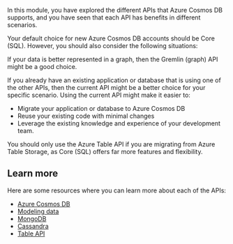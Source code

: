 In this module, you have explored the different APIs that Azure Cosmos DB supports, and you have seen that each API has benefits in different scenarios.

Your default choice for new Azure Cosmos DB accounts should be Core (SQL). However, you should also consider the following situations:

If your data is better represented in a graph, then the Gremlin (graph) API might be a good choice.

If you already have an existing application or database that is using one of the other APIs, then the current API might be a better choice for your specific scenario. Using the current API might make it easier to:

   - Migrate your application or database to Azure Cosmos DB
   - Reuse your existing code with minimal changes
   - Leverage the existing knowledge and experience of your development team.

You should only use the Azure Table API if you are migrating from Azure Table Storage, as Core (SQL) offers far more features and flexibility.

## Learn more

Here are some resources where you can learn more about each of the APIs:

- [Azure Cosmos DB](/azure/cosmos-db)
- [Modeling data](/azure/cosmos-db/modeling-data)
- [MongoDB](/azure/cosmos-db/mongodb-introduction)
- [Cassandra](/azure/cosmos-db/cassandra-introduction)
- [Table API](/azure/cosmos-db/table-introduction)